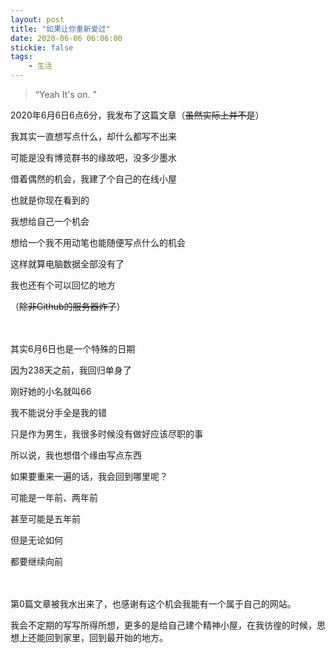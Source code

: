 ```yaml
---
layout: post
title: "如果让你重新爱过"
date: 2020-06-06 06:06:00
stickie: false
tags: 
    - 生活
---
```

> “Yeah It's on. ”

2020年6月6日6点6分，我发布了这篇文章（<s>虽然实际上并不是</s>）

我其实一直想写点什么，却什么都写不出来

可能是没有博览群书的缘故吧，没多少墨水

借着偶然的机会，我建了个自己的在线小屋

也就是你现在看到的

我想给自己一个机会

想给一个我不用动笔也能随便写点什么的机会

这样就算电脑数据全部没有了

我也还有个可以回忆的地方

（<s>除非Github的服务器炸了</s>）

<br><br>
其实6月6日也是一个特殊的日期

因为238天之前，我回归单身了

刚好她的小名就叫66

我不能说分手全是我的错

只是作为男生，我很多时候没有做好应该尽职的事

所以说，我也想借个缘由写点东西

如果要重来一遍的话，我会回到哪里呢？

可能是一年前、两年前

甚至可能是五年前

但是无论如何

都要继续向前

<br><br>
第0篇文章被我水出来了，也感谢有这个机会我能有一个属于自己的网站。

我会不定期的写写所得所想，更多的是给自己建个精神小屋，在我彷徨的时候，思想上还能回到家里，回到最开始的地方。
